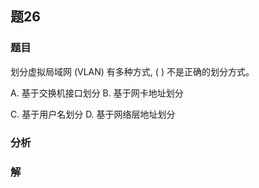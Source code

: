 ## 题26
### 题目
划分虚拟局域网 (VLAN) 有多种方式, ( ) 不是正确的划分方式。

A. 基于交换机接口划分 B. 基于网卡地址划分

C. 基于用户名划分 D. 基于网络层地址划分
### 分析

### 解